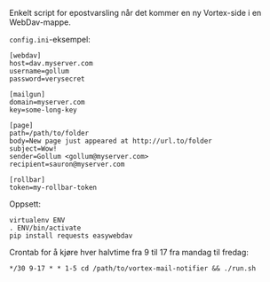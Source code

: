 Enkelt script for epostvarsling når det kommer en ny Vortex-side i en WebDav-mappe.

`config.ini`-eksempel:

```
[webdav]
host=dav.myserver.com
username=gollum
password=verysecret

[mailgun]
domain=myserver.com
key=some-long-key

[page]
path=/path/to/folder
body=New page just appeared at http://url.to/folder
subject=Wow!
sender=Gollum <gollum@myserver.com>
recipient=sauron@myserver.com

[rollbar]
token=my-rollbar-token
```

Oppsett:
```
virtualenv ENV
. ENV/bin/activate
pip install requests easywebdav
```

Crontab for å kjøre hver halvtime fra 9 til 17 fra mandag til fredag:
```
*/30 9-17 * * 1-5 cd /path/to/vortex-mail-notifier && ./run.sh
```

